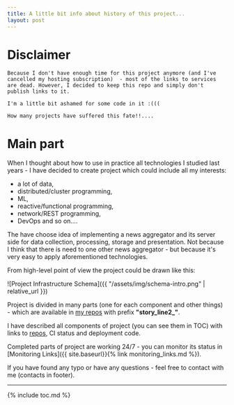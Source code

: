 ```yaml
---
title: A little bit info about history of this project...
layout: post
---
```


# Disclaimer
```
Because I don't have enough time for this project anymore (and I've cancelled my hosting subscription)  - most of the links to services are dead. However, I decided to keep this repo and simply don't publish links to it.

I'm a little bit ashamed for some code in it :((( 

How many projects have suffered this fate!!.... 
```

# Main part
When I thought about how to use in practice all technologies I studied last years - I have decided to create project which could include all my interests:

* a lot of data,
* distributed/cluster programming,
* ML,
* reactive/functional programming,
* network/REST programming,
* DevOps and so on....

The have choose idea of implementing a news aggregator and its server side for data collection, processing, storage and presentation. Not because I think that there is need to one other news aggregator - but because it's very easy to apply
aforementioned technologies.

From high-level point of view the project could be drawn like this:

![Project Infrastructure Schema]({{ "/assets/img/schema-intro.png" | relative_url }})

Project is divided in many parts (one for each component and other things) - which are available in [my repos](https://github.com/fedor-malyshkin/) with prefix **"story_line2_"**.

I have described all components of project (you can see them in TOC) with links to [repos](https://github.com/fedor-malyshkin/), CI status and deployment code.

Completed parts of project are working 24/7 - you can monitor its status in [Monitoring Links]({{ site.baseurl}}{% link monitoring_links.md %}).

If you have found any typo or have any questions - feel free to contact with me (contacts in footer).

---
{% include toc.md %}
